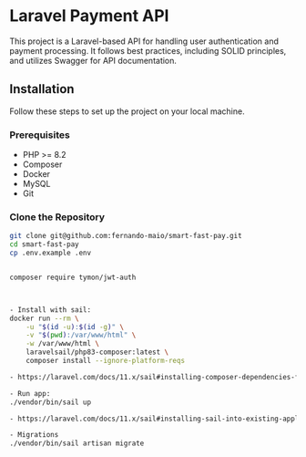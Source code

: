 # Laravel Payment API

This project is a Laravel-based API for handling user authentication and payment processing. It follows best practices, including SOLID principles, and utilizes Swagger for API documentation.

## Installation

Follow these steps to set up the project on your local machine.

### Prerequisites

- PHP >= 8.2
- Composer
- Docker
- MySQL
- Git

### Clone the Repository

```sh
git clone git@github.com:fernando-maio/smart-fast-pay.git
cd smart-fast-pay
cp .env.example .env


composer require tymon/jwt-auth



- Install with sail:
docker run --rm \
    -u "$(id -u):$(id -g)" \
    -v "$(pwd):/var/www/html" \
    -w /var/www/html \
    laravelsail/php83-composer:latest \
    composer install --ignore-platform-reqs

- https://laravel.com/docs/11.x/sail#installing-composer-dependencies-for-existing-projects

- Run app:
./vendor/bin/sail up

- https://laravel.com/docs/11.x/sail#installing-sail-into-existing-applications

- Migrations
./vendor/bin/sail artisan migrate

